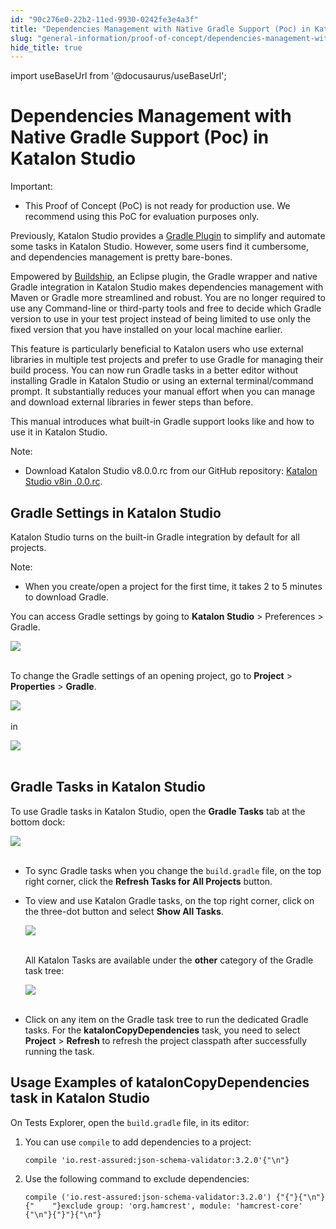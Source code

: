 ```yaml
---
id: "90c276e0-22b2-11ed-9930-0242fe3e4a3f"
title: "Dependencies Management with Native Gradle Support (Poc) in Katalon Studio"
slug: "general-information/proof-of-concept/dependencies-management-with-native-gradle-support-poc-in-katalon-studio"
hide_title: true
---
```

import useBaseUrl from '@docusaurus/useBaseUrl';


# <a id="id" class="anchor_top_offset"/><a id="ariaid-title1" class="anchor_top_offset"/>Dependencies Management with Native Gradle Support (Poc) in <span xmlns="http://www.w3.org/1999/xhtml" className="ph">Katalon Studio</span> 

<div xmlns="http://www.w3.org/1999/xhtml" className="note important note_important"><span className="note__title">Important:</span> 
  <ul className="ul"><li className="li"> This Proof of Concept (PoC) is not ready for production use. We recommend using this PoC for evaluation purposes only. </li></ul>
</div>
<p xmlns="http://www.w3.org/1999/xhtml" className="p">Previously, <span className="ph">Katalon Studio</span> provides a <a className="xref j-external-link" href="https://plugins.gradle.org/plugin/com.katalon.gradle-plugin" target="_blank">Gradle Plugin</a> to simplify and automate some tasks in <span className="ph">Katalon Studio</span>. However, some users find it cumbersome, and dependencies management is pretty bare-bones.</p> 
<p xmlns="http://www.w3.org/1999/xhtml" className="p">Empowered by <a className="xref j-external-link" href="https://www.eclipse.org/community/eclipse_newsletter/2018/february/buildship.php" target="_blank">Buildship</a>, an Eclipse plugin, the Gradle wrapper and native Gradle integration in <span className="ph">Katalon Studio</span> makes dependencies management with Maven or Gradle more streamlined and robust. You are no longer required to use any Command-line or third-party tools and free to decide which Gradle version to use in your test project instead of being limited to use only the fixed version that you have installed on your local machine earlier.</p> 
<p xmlns="http://www.w3.org/1999/xhtml" className="p">This feature is particularly beneficial to Katalon users who use external libraries in multiple test projects and prefer to use Gradle for managing their build process. You can now run Gradle tasks in a better editor without installing Gradle in <span className="ph">Katalon Studio</span> or using an external terminal/command prompt. It substantially reduces your manual effort when you can manage and download external libraries in fewer steps than before.</p> 
<p xmlns="http://www.w3.org/1999/xhtml" className="p">This manual introduces what built-in Gradle support looks like and how to use it in <span className="ph">Katalon Studio</span>.</p> 
<div xmlns="http://www.w3.org/1999/xhtml" className="note note note_note"><span className="note__title">Note:</span> 
  <ul className="ul"><li className="li">
      Download <span className="ph">Katalon Studio</span> v8.0.0.rc from our GitHub repository:  <a className="xref j-external-link" href="https://github.com/katalon-studio/katalon-studio/releases/tag/v8.0.0.rc" target="_blank"><span className="ph">Katalon Studio</span> v8in .0.0.rc</a>.</li></ul></div>

## <a id="id_1" class="anchor_top_offset"/>Gradle Settings in <span xmlns="http://www.w3.org/1999/xhtml" className="ph">Katalon Studio</span> 

<p xmlns="http://www.w3.org/1999/xhtml" className="p"><span className="ph">Katalon Studio</span> turns on the built-in Gradle integration by default for all projects.</p> 
<div xmlns="http://www.w3.org/1999/xhtml" className="note note note_note"><span className="note__title">Note:</span> 
  <ul className="ul"><li className="li">When you create/open a project for the first time, it takes 2 to 5 minutes to download Gradle.</li></ul>
</div>
<p xmlns="http://www.w3.org/1999/xhtml" className="p">You can access Gradle settings by going to <strong className="ph b"><strong className="ph b"><span className="ph">Katalon Studio</span></strong></strong> &gt; <span className="ph uicontrol">Preferences</span> &gt; <span className="ph uicontrol">Gradle</span>.</p> 
<p xmlns="http://www.w3.org/1999/xhtml" className="p"> <img className="image" src={useBaseUrl("https://github.com/katalon-studio/docs-images/raw/master/katalon-studio/docs/gradle/gradle-preferences.png")} /><br /><br /> </p> 
<p xmlns="http://www.w3.org/1999/xhtml" className="p">To change the Gradle settings of an opening project, go to <strong className="ph b">Project</strong> &gt; <strong className="ph b">Properties</strong> &gt; <strong className="ph b">Gradle</strong>.</p> 
<p xmlns="http://www.w3.org/1999/xhtml" className="p"> <img className="image" src={useBaseUrl("https://github.com/katalon-studio/docs-images/raw/master/katalon-studio/docs/gradle/project-menu.png")} width={250} /><br /><br />   in       </p> 
<p xmlns="http://www.w3.org/1999/xhtml" className="p"> <img className="image" src={useBaseUrl("https://github.com/katalon-studio/docs-images/raw/master/katalon-studio/docs/gradle/project.png")} /><br /><br /> </p> 

## <a id="id_2" class="anchor_top_offset"/>Gradle Tasks in <span xmlns="http://www.w3.org/1999/xhtml" className="ph">Katalon Studio</span> 

<p xmlns="http://www.w3.org/1999/xhtml" className="p">To use Gradle tasks in <span className="ph">Katalon Studio</span>, open the <strong className="ph b">Gradle Tasks</strong> tab   at the bottom dock:</p> 
<p xmlns="http://www.w3.org/1999/xhtml" className="p">   <img className="image" src={useBaseUrl("https://github.com/katalon-studio/docs-images/raw/master/katalon-studio/docs/gradle/gradle-tasks.png")} width={600} /><br /><br /> </p> 
<ul xmlns="http://www.w3.org/1999/xhtml" className="ul"><li className="li">     <p className="p">To sync Gradle tasks when you change the       <code className="ph codeph">build.gradle</code> file, on the top right corner, click the       <strong className="ph b">Refresh Tasks for All Projects</strong> button.</p>   </li><li className="li">     <p className="p">To view and use Katalon Gradle tasks, on the top right corner,       click on the three-dot button and select <strong className="ph b">Show All         Tasks</strong>.</p>     <p className="p">       <img className="image" src={useBaseUrl("https://github.com/katalon-studio/docs-images/raw/master/katalon-studio/docs/gradle/context-menu.png")} width={500} /><br /><br />     </p>     <p className="p">All Katalon Tasks are available under the <strong className="ph b">other</strong>       category of the Gradle task tree:</p>     <p className="p">       <img className="image" src={useBaseUrl("https://github.com/katalon-studio/docs-images/raw/master/katalon-studio/docs/gradle/other-gradle.png")} /><br /><br />     </p>   </li><li className="li">     <p className="p">Click on any item on the Gradle task tree to run the dedicated       Gradle tasks. For the <strong className="ph b">katalonCopyDependencies</strong>       task, you need to select <strong className="ph b">Project</strong> &gt;       <strong className="ph b">Refresh</strong> to refresh the project classpath after       successfully running the task.</p>   </li></ul> 

## <a id="id_3" class="anchor_top_offset"/>Usage Examples of katalonCopyDependencies task in <span xmlns="http://www.w3.org/1999/xhtml" className="ph">Katalon Studio</span> 

<p xmlns="http://www.w3.org/1999/xhtml" className="p">On Tests Explorer, open the <code className="ph codeph">build.gradle</code> file, in   its editor:</p> 
<ol xmlns="http://www.w3.org/1999/xhtml" className="ol"><li className="li">You can use <code className="ph codeph">compile</code> to add dependencies to a     project:<pre className="pre codeblock"><code>compile 'io.rest-assured:json-schema-validator:3.2.0'{"\n"}</code></pre></li><li className="li">Use the following command to exclude dependencies:<pre className="pre codeblock"><code>compile ('io.rest-assured:json-schema-validator:3.2.0') {"{"}{"\n"}{"    "}exclude group: 'org.hamcrest', module: 'hamcrest-core' {"\n"}{"}"}{"\n"}</code></pre></li></ol> 
